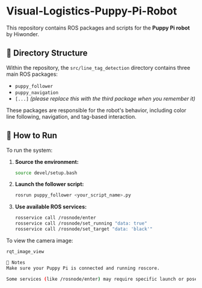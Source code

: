 # Visual-Logistics-Puppy-Pi-Robot

This repository contains ROS packages and scripts for the **Puppy Pi robot** by Hiwonder.

## 📂 Directory Structure

Within the repository, the `src/line_tag_detection` directory contains three main ROS packages:

- `puppy_follower`
- `puppy_navigation`
- `[...]` *(please replace this with the third package when you remember it)*

These packages are responsible for the robot's behavior, including color line following, navigation, and tag-based interaction.

## 🚀 How to Run

To run the system:

1. **Source the environment:**

   ```bash
   source devel/setup.bash
   
2. **Launch the follower script:**

    ```bash
    rosrun puppy_follower <your_script_name>.py
    
3. **Use available ROS services:**

   ```bash
   rosservice call /rosnode/enter
   rosservice call /rosnode/set_running "data: true"
   rosservice call /rosnode/set_target "data: 'black'"

To view the camera image:

   ```bash
   rqt_image_view

📌 Notes
Make sure your Puppy Pi is connected and running roscore.

Some services (like /rosnode/enter) may require specific launch or pose conditions to be active.
